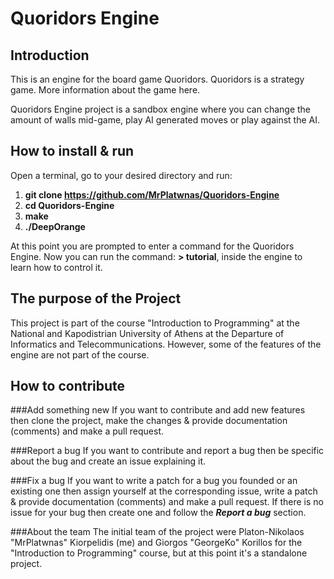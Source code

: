 # Quoridors Engine
## Introduction
This is an engine for the board game Quoridors. Quoridors is a strategy game. More information about the game here. 

Quoridors Engine project is a sandbox engine where you can change the amount of walls mid-game, play AI generated moves or 
play against the AI.

## How to install & run
Open a terminal, go to your desired directory and run:
1) **git clone https://github.com/MrPlatwnas/Quoridors-Engine**
2) **cd Quoridors-Engine**
3) **make**
4) **./DeepOrange**

At this point you are prompted to enter a command for the Quoridors Engine.
Now you can run the command: **> tutorial**, inside the engine to learn how to control it. 

## The purpose of the Project
This project is part of the course "Introduction to Programming" at the National and Kapodistrian University of Athens at the Departure of Informatics and Telecommunications. However, some of the features of the engine are not part of the course.

## How to contribute
###Add something new
If you want to contribute and add new features then clone the project, make the changes & provide documentation (comments) and make a pull request.

###Report a bug
If you want to contribute and report a bug then be specific about the bug and create an issue explaining it.

###Fix a bug
If you want to write a patch for a bug you founded or an existing one then assign yourself at the corresponding issue, write a patch & provide documentation (comments) and make a pull request. If there is no issue for your bug then create one and follow the _**Report a bug**_ section.

###About the team
The initial team of the project were Platon-Nikolaos "MrPlatwnas" Kiorpelidis (me) and Giorgos "GeorgeKo" Korillos for the "Introduction to Programming" course, but at this point it's a standalone project.
